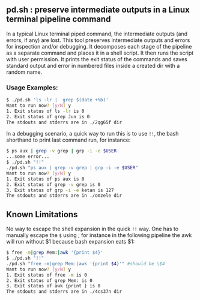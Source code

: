 ## pd.sh : preserve intermediate outputs in a Linux terminal pipeline command
In a typical Linux terminal piped command, the intermediate outputs (and errors, if any) are lost. This tool preserves intermediate outputs and errors for inspection and/or debugging. It decomposes each stage of the pipeline as a separate command and places it in a shell script. It then runs the script with user permission. It prints the exit status of the commands and saves standard output and error in numbered files inside a created dir with a random name.

### Usage Examples:

```bash
$ ./pd.sh 'ls -lr |  grep $(date +%b)'
Want to run now? [y/N] y
1. Exit status of ls -lr is 0
2. Exit status of grep Jun is 0
The stdouts and stderrs are in ./2qg65f dir
```

In a debugging scenario, a quick way to run this is to use `!!`, the bash shorthand to print last command run, for instance:

```bash
$ ps aux | grep -v grep | grp -i -e $USER
...some error...
$ ./pd.sh "!!"
./pd.sh "ps aux | grep -v grep | grp -i -e $USER"
Want to run now? [y/N] y
1. Exit status of ps aux is 0
2. Exit status of grep -v grep is 0
3. Exit status of grp -i -e ketan is 127
The stdouts and stderrs are in ./omzele dir
```

## Known Limitations
No way to escape the shell expansion in the quick `!!` way. One has to manually escape the `$` using \; for instance in the following pipeline the awk will run without $1 because bash expansion eats $1:

```bash
$ free -m|grep Mem:|awk '{print $4}'
$ ./pd.sh "!!"
./pd.sh "free -m|grep Mem:|awk '{print $4}'" #should be \$4
Want to run now? [y/N] y
1. Exit status of free -m is 0
2. Exit status of grep Mem: is 0
3. Exit status of awk {print } is 0
The stdouts and stderrs are in ./4cs37n dir
```
